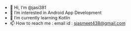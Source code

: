 - 👋 Hi, I’m @jasi381
- 👀 I’m interested in Android App Development
- 🌱 I’m currently learning Kotlin
- 📫 How to reach me : email id : sjasmeet438@gmail.com

<!---
jasi381/jasi381 is a ✨ special ✨ repository because its `README.md` (this file) appears on your GitHub profile.
You can click the Preview link to take a look at your changes.
--->
